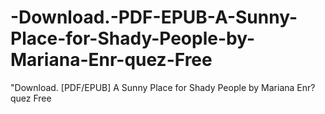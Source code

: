 # -Download.-PDF-EPUB-A-Sunny-Place-for-Shady-People-by-Mariana-Enr-quez-Free
"Download. [PDF/EPUB] A Sunny Place for Shady People by Mariana Enr?quez Free
